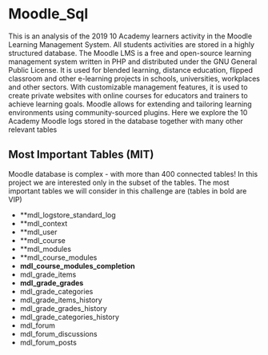 # Moodle_Sql

This is an analysis of the 2019 10 Academy learners activity in the Moodle Learning Management System. All students activities are stored in a highly structured database.
The Moodle LMS  is a free and open-source learning management system written in PHP and distributed under the GNU General Public License. It is used for blended learning, distance education, flipped classroom and other e-learning projects in schools, universities, workplaces and other sectors. With customizable management features, it is used to create private websites with online courses for educators and trainers to achieve learning goals. Moodle allows for extending and tailoring learning environments using community-sourced plugins.
Here we explore the 10 Academy Moodle logs stored in the database together with many other relevant tables

## Most Important Tables (MIT)
Moodle database is complex - with more than 400 connected tables! In this project we are interested only in the subset of the tables. The most important tables we will consider in this challenge are (tables in bold are VIP)

- **mdl_logstore_standard_log
- **mdl_context
- **mdl_user
- **mdl_course
- **mdl_modules 
- **mdl_course_modules
- **mdl_course_modules_completion** 
- mdl_grade_items
- **mdl_grade_grades**
- mdl_grade_categories
- mdl_grade_items_history
- mdl_grade_grades_history
- mdl_grade_categories_history
- mdl_forum
- mdl_forum_discussions
- mdl_forum_posts
